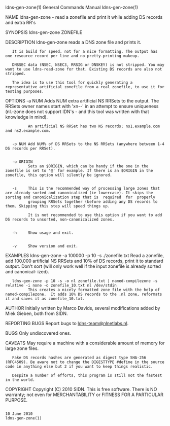 ldns-gen-zone(1)                                                                           General Commands Manual                                                                           ldns-gen-zone(1)



NAME
       ldns-gen-zone - read a zonefile and print it while adding DS records and extra RR's

SYNOPSIS
       ldns-gen-zone ZONEFILE


DESCRIPTION
       ldns-gen-zone reads a DNS zone file and prints it.

       It is build for speed, not for a nice formatting. The output has one resource record per line and no pretty-printing makeup.

       DNSSEC data (NSEC, NSEC3, RRSIG or DNSKEY) is not stripped. You may want to use ldns-read-zone for that. Existing DS records are also not stripped.

       The idea is to use this tool for quickly generating a representative artificial zonefile from a real zonefile, to use it for testing purposes.


OPTIONS
       -a NUM Adds  NUM  extra  artificial NS RRSets to the output.  The RRSets owner names start with 'xn--' in an attempt to ensure uniqueness (nl.-zone does not support IDN's - and this tool was written
              with that knowledge in mind).

              An artificial NS RRSet has two NS records; ns1.example.com and ns2.example.com.


       -p NUM Add NUM% of DS RRSets to the NS RRSets (anywhere between 1-4 DS records per RRSet).


       -o ORIGIN
              Sets an $ORIGIN, which can be handy if the one in the zonefile is set to '@' for example. If there is an $ORIGIN in the zonefile, this option will silently be ignored.


       -s     This is the recommended way of processing large zones that are already sorted and canonicalized (ie lowercase). It skips the sorting and canonicalization step that is  required  for  properly
              grouping RRSets together (before adding any DS records to them. Skipping this step will speed things up.

              It is not recommended to use this option if you want to add DS records to unsorted, non-canonicalized zones.


       -h     Show usage and exit.


       -v     Show version and exit.


EXAMPLES
       ldns-gen-zone -a 100000 -p 10 -s ./zonefile.txt
              Read  a  zonefile,  add 100.000 artificial NS RRSets and 10% of DS records, print it to standard output. Don't sort (will only work well if the input zonefile is already sorted and canonical‐
              ized).


       ldns-gen-zone -p 10 -s -o nl zonefile.txt | named-compilezone -s relative -i none -o zonefile_10.txt nl /dev/stdin
              This creates a nicely formatted zone file with the help of named-compilezone.  It adds 10% DS records to the .nl zone, reformats it and saves it as zonefile_10.txt.


AUTHOR
       Initially written by Marco Davids, several modifications added by Miek Gieben, both from SIDN.


REPORTING BUGS
       Report bugs to <ldns-team@nlnetlabs.nl>.


BUGS
       Only undiscovered ones.


CAVEATS
       May require a machine with a considerable amount of memory for large zone files.

       Fake DS records hashes are generated as digest type SHA-256 (RFC4509). Be aware not to change the DIGESTTYPE #define in the source code in anything else but 2 if you want to keep things realistic.

       Despite a number of efforts, this program is still not the fastest in the world.


COPYRIGHT
       Copyright (C) 2010 SIDN. This is free software. There is NO warranty; not even for MERCHANTABILITY or FITNESS FOR A PARTICULAR PURPOSE.



                                                                                                 10 June 2010                                                                                ldns-gen-zone(1)
